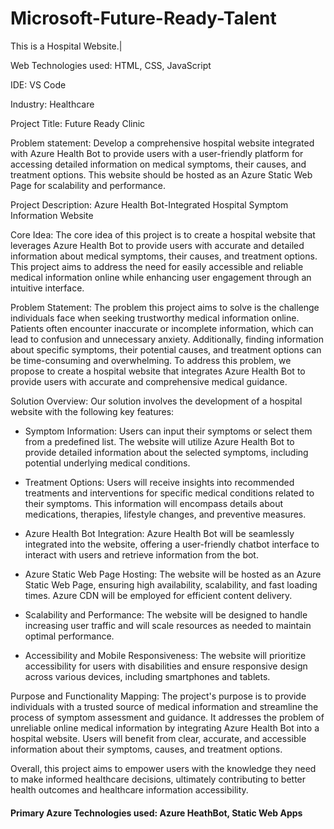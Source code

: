 # Microsoft-Future-Ready-Talent
This is a Hospital Website.|

Web Technologies used: HTML, CSS, JavaScript

IDE: VS Code

Industry: Healthcare

Project Title: Future Ready Clinic

Problem statement: Develop a comprehensive hospital website integrated with Azure Health Bot to provide users with a user-friendly platform for accessing detailed information on medical symptoms, their causes, and treatment options. This website should be hosted as an Azure Static Web Page for scalability and performance.

Project Description: Azure Health Bot-Integrated Hospital Symptom Information Website

Core Idea:
The core idea of this project is to create a hospital website that leverages Azure Health Bot to provide users with accurate and detailed information about medical symptoms, their causes, and treatment options. This project aims to address the need for easily accessible and reliable medical information online while enhancing user engagement through an intuitive interface.

Problem Statement:
The problem this project aims to solve is the challenge individuals face when seeking trustworthy medical information online. Patients often encounter inaccurate or incomplete information, which can lead to confusion and unnecessary anxiety. Additionally, finding information about specific symptoms, their potential causes, and treatment options can be time-consuming and overwhelming. To address this problem, we propose to create a hospital website that integrates Azure Health Bot to provide users with accurate and comprehensive medical guidance.

Solution Overview:
Our solution involves the development of a hospital website with the following key features:

* Symptom Information: Users can input their symptoms or select them from a predefined list. The website will utilize Azure Health Bot to provide detailed information about the selected symptoms, including potential underlying medical conditions.

* Treatment Options: Users will receive insights into recommended treatments and interventions for specific medical conditions related to their symptoms. This information will encompass details about medications, therapies, lifestyle changes, and preventive measures.

* Azure Health Bot Integration: Azure Health Bot will be seamlessly integrated into the website, offering a user-friendly chatbot interface to interact with users and retrieve information from the bot.

* Azure Static Web Page Hosting: The website will be hosted as an Azure Static Web Page, ensuring high availability, scalability, and fast loading times. Azure CDN will be employed for efficient content delivery.

* Scalability and Performance: The website will be designed to handle increasing user traffic and will scale resources as needed to maintain optimal performance.

* Accessibility and Mobile Responsiveness: The website will prioritize accessibility for users with disabilities and ensure responsive design across various devices, including smartphones and tablets.

Purpose and Functionality Mapping:
The project's purpose is to provide individuals with a trusted source of medical information and streamline the process of symptom assessment and guidance. It addresses the problem of unreliable online medical information by integrating Azure Health Bot into a hospital website. Users will benefit from clear, accurate, and accessible information about their symptoms, causes, and treatment options.

Overall, this project aims to empower users with the knowledge they need to make informed healthcare decisions, ultimately contributing to better health outcomes and healthcare information accessibility.

#### Primary Azure Technologies used: Azure HeathBot, Static Web Apps ####

